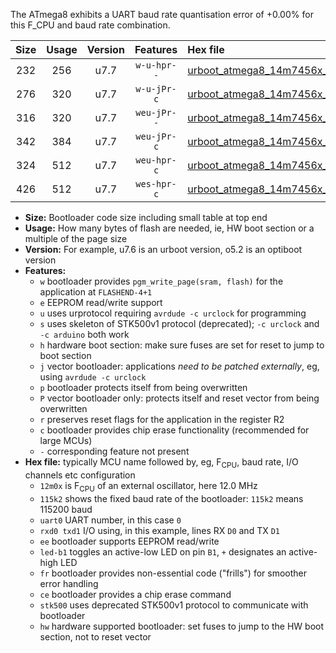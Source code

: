The ATmega8 exhibits a UART baud rate quantisation error of +0.00% for this F_CPU and baud rate combination.

|Size|Usage|Version|Features|Hex file|
|:-:|:-:|:-:|:-:|:--|
|232|256|u7.7|`w-u-hpr--`|[urboot_atmega8_14m7456x_+921k6_uart0_rxd0_txd1_led+b5_fr_hw.hex](https://raw.githubusercontent.com/stefanrueger/urboot.hex/main/cores/minicore/atmega8/external_oscillator/fcpu_14m7456x/br_+921k6/urboot_atmega8_14m7456x_+921k6_uart0_rxd0_txd1_led+b5_fr_hw.hex)|
|276|320|u7.7|`w-u-jPr-c`|[urboot_atmega8_14m7456x_+921k6_uart0_rxd0_txd1_led+b5_fr_ce.hex](https://raw.githubusercontent.com/stefanrueger/urboot.hex/main/cores/minicore/atmega8/external_oscillator/fcpu_14m7456x/br_+921k6/urboot_atmega8_14m7456x_+921k6_uart0_rxd0_txd1_led+b5_fr_ce.hex)|
|316|320|u7.7|`weu-jPr--`|[urboot_atmega8_14m7456x_+921k6_uart0_rxd0_txd1_ee_led+b5_fr.hex](https://raw.githubusercontent.com/stefanrueger/urboot.hex/main/cores/minicore/atmega8/external_oscillator/fcpu_14m7456x/br_+921k6/urboot_atmega8_14m7456x_+921k6_uart0_rxd0_txd1_ee_led+b5_fr.hex)|
|342|384|u7.7|`weu-jPr-c`|[urboot_atmega8_14m7456x_+921k6_uart0_rxd0_txd1_ee_led+b5_fr_ce.hex](https://raw.githubusercontent.com/stefanrueger/urboot.hex/main/cores/minicore/atmega8/external_oscillator/fcpu_14m7456x/br_+921k6/urboot_atmega8_14m7456x_+921k6_uart0_rxd0_txd1_ee_led+b5_fr_ce.hex)|
|324|512|u7.7|`weu-hpr-c`|[urboot_atmega8_14m7456x_+921k6_uart0_rxd0_txd1_ee_led+b5_fr_ce_hw.hex](https://raw.githubusercontent.com/stefanrueger/urboot.hex/main/cores/minicore/atmega8/external_oscillator/fcpu_14m7456x/br_+921k6/urboot_atmega8_14m7456x_+921k6_uart0_rxd0_txd1_ee_led+b5_fr_ce_hw.hex)|
|426|512|u7.7|`wes-hpr-c`|[urboot_atmega8_14m7456x_+921k6_uart0_rxd0_txd1_ee_led+b5_fr_ce_stk500_hw.hex](https://raw.githubusercontent.com/stefanrueger/urboot.hex/main/cores/minicore/atmega8/external_oscillator/fcpu_14m7456x/br_+921k6/urboot_atmega8_14m7456x_+921k6_uart0_rxd0_txd1_ee_led+b5_fr_ce_stk500_hw.hex)|

- **Size:** Bootloader code size including small table at top end
- **Usage:** How many bytes of flash are needed, ie, HW boot section or a multiple of the page size
- **Version:** For example, u7.6 is an urboot version, o5.2 is an optiboot version
- **Features:**
  + `w` bootloader provides `pgm_write_page(sram, flash)` for the application at `FLASHEND-4+1`
  + `e` EEPROM read/write support
  + `u` uses urprotocol requiring `avrdude -c urclock` for programming
  + `s` uses skeleton of STK500v1 protocol (deprecated); `-c urclock` and `-c arduino` both work
  + `h` hardware boot section: make sure fuses are set for reset to jump to boot section
  + `j` vector bootloader: applications *need to be patched externally*, eg, using `avrdude -c urclock`
  + `p` bootloader protects itself from being overwritten
  + `P` vector bootloader only: protects itself and reset vector from being overwritten
  + `r` preserves reset flags for the application in the register R2
  + `c` bootloader provides chip erase functionality (recommended for large MCUs)
  + `-` corresponding feature not present
- **Hex file:** typically MCU name followed by, eg, F<sub>CPU</sub>, baud rate, I/O channels etc configuration
  + `12m0x` is F<sub>CPU</sub> of an external oscillator, here 12.0 MHz
  + `115k2` shows the fixed baud rate of the bootloader: `115k2` means 115200 baud
  + `uart0` UART number, in this case `0`
  + `rxd0 txd1` I/O using, in this example, lines RX `D0` and TX `D1`
  + `ee` bootloader supports EEPROM read/write
  + `led-b1` toggles an active-low LED on pin `B1`, `+` designates an active-high LED
  + `fr` bootloader provides non-essential code ("frills") for smoother error handling
  + `ce` bootloader provides a chip erase command
  + `stk500` uses deprecated STK500v1 protocol to communicate with bootloader
  + `hw` hardware supported bootloader: set fuses to jump to the HW boot section, not to reset vector
